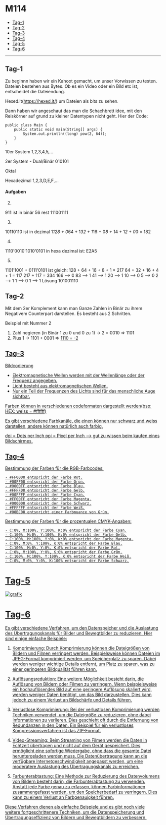 # M114

- [Tag-1](#Tag-1)
- [Tag-2](#Tag-2)
- [Tag-3](#Tag-3)
- [Tag-4](#Tag-4)
- [Tag-5](#Tag-5)
- [Tag-6](#Tag-6)




 
---------

## Tag-1
Zu beginnn haben wir ein Kahoot gemacht, um unser Vorwissen zu testen.
Dateien bestehen aus Bytes. Ob es ein Video oder ein Bild etc ist, entscheidet die Dateiendung.


Hexed.it(https://hexed.it/) um Dateien als bits zu sehen.


Dann haben wir angeschaut das man die Schachbrett idee, mit den Reiskörner auf grund zu kleiner Datentypen nicht geht.
Hier der Code:
```
public class Main {
    public static void main(String[] args) {
        System.out.println((long) pow(2, 64));
    }
}
```

10er System 1,2,3,4,5,...


2er System - Dual/Binär 010101


Oktal 


Hexadezimal 1,2,3,D,E,F,...


#### Aufgaben
2.
911 ist in binär 56 rest 111001111

3.
10110110 ist in dezimal 1*128 + 0*64 + 1*32 + 1*16 + 0*8 + 1*4 + 1*2 + 0*0 = 182

4.
1110'0010'1010'0101 in hexa dezimal ist: E2A5

5.
1101'1001 + 0111'0101 ist gleich:
128 + 64 + 16 + 8 + 1 = 217
64 + 32 + 16 + 4 + 1 = 117
217 + 117 = 334
166 --> 0
83 --> 1
41 --> 1
20 --> 1
10 --> 0
5 --> 0
2 --> 1
1 --> 0
1 --> 1
Lösung 101001110

## Tag-2
Mit dem 2er Komplement kann man Ganze Zahlen in Binär zu ihrem Negativem Counterpart darstellen. Es besteht aus 2 Schritten.

Beispiel mit Nummer 2
1. Zahl negieren (in Binär 1 zu 0 und 0 zu 1) -> 2 = 0010 => 1101
2. Plus 1 -> 1101 + 0001 => <u> 1110 = -2
 
 ## Tag-3
 Bildcodierung
 
- Elektromagnetische Wellen werden mit der Wellenlänge oder der Frequenz angegeben.
- Licht besteht aus elektromagnetischen Wellen.
- Nur ein Teil der Frequenzen des Lichts sind für das menschliche Auge sichtbar.
 
 Farben können in verschiedenen codeformaten dargestellt werden(bsp: HEX: weiss = #ffffff)
 
 Es gibt verschiedene Farbkanäle, die einen können nur schwarz und weiss darstellen, andere können natürlich auch farbig.
 
 dpi = Dots per Inch
 ppi = Pixel per Inch --> gut zu wissen beim kaufen eines Bildschirmes.
 
 ## Tag-4
 Bestimmung der Farben für die RGB-Farbcodes:

    - #FF0000 entspricht der Farbe Rot.
    - #00FF00 entspricht der Farbe Grün.
    - #0000FF entspricht der Farbe Blau.
    - #FFFF00 entspricht der Farbe Gelb.
    - #00FFFF entspricht der Farbe Cyan.
    - #FF00FF entspricht der Farbe Magenta.
    - #000000 entspricht der Farbe Schwarz.
    - #FFFFFF entspricht der Farbe Weiß.
    - #00BC00 entspricht einer Farbnuance von Grün.

Bestimmung der Farben für die prozentualen CMYK-Angaben:

    - C:0%, M:100%, Y:100%, K:0% entspricht der Farbe Cyan.
    - C:100%, M:0%, Y:100%, K:0% entspricht der Farbe Gelb.
    - C:100%, M:100%, Y:0%, K:0% entspricht der Farbe Magenta.
    - C:0%, M:0%, Y:100%, K:0% entspricht der Farbe Blau.
    - C:100%, M:0%, Y:0%, K:0% entspricht der Farbe Rot.
    - C:0%, M:100%, Y:0%, K:0% entspricht der Farbe Grün.
    - C:100%, M:100%, Y:100%, K:0% entspricht der Farbe Weiß.
    - C:0%, M:0%, Y:0%, K:100% entspricht der Farbe Schwarz.


 # Tag-5

![grafik](https://github.com/niculinstei/M114/assets/91120707/3cc06017-6a15-4d12-808d-7feb55d158fd)

# Tag-6
Es gibt verschiedene Verfahren, um den Datenspeicher und die Auslastung des Übertragungskanals für Bilder und Bewegtbilder zu reduzieren. Hier sind einige einfache Beispiele:

1. Komprimierung: Durch Komprimierung können die Dateigrößen von Bildern und Filmen verringert werden. Beispielsweise können Dateien im JPEG-Format komprimiert werden, um Speicherplatz zu sparen. Dabei werden weniger wichtige Details entfernt, um Platz zu sparen, was zu einer geringeren Bildqualität führen kann.

2. Auflösungsreduktion: Eine weitere Möglichkeit besteht darin, die Auflösung von Bildern oder Filmen zu verringern. Wenn beispielsweise ein hochauflösendes Bild auf eine geringere Auflösung skaliert wird, werden weniger Daten benötigt, um das Bild darzustellen. Dies kann jedoch zu einem Verlust an Bildschärfe und Details führen.

3. Verlustlose Komprimierung: Bei der verlustlosen Komprimierung werden Techniken verwendet, um die Dateigröße zu reduzieren, ohne dabei Informationen zu verlieren. Dies geschieht oft durch die Entfernung von Redundanzen in den Daten. Ein Beispiel für ein verlustloses Kompressionsverfahren ist das ZIP-Format.

4. Video-Streaming: Beim Streaming von Filmen werden die Daten in Echtzeit übertragen und nicht auf dem Gerät gespeichert. Dies ermöglicht eine sofortige Wiedergabe, ohne dass die gesamte Datei heruntergeladen werden muss. Die Datenübertragung kann an die verfügbare Internetgeschwindigkeit angepasst werden, um eine moderatere Auslastung des Übertragungskanals zu erreichen.

5. Farbunterabtastung: Eine Methode zur Reduzierung des Datenvolumens von Bildern besteht darin, die Farbunterabtastung zu verwenden. Anstatt jede Farbe genau zu erfassen, können Farbinformationen zusammengefasst werden, um den Speicherbedarf zu verringern. Dies kann zu einem Verlust an Farbgenauigkeit führen.

Diese Verfahren dienen als einfache Beispiele und es gibt noch viele weitere fortgeschrittenere Techniken, um die Datenspeicherung und Übertragungseffizienz von Bildern und Bewegtbildern zu verbessern.
